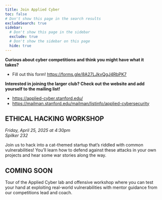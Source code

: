 ```yaml
---
title: Join Applied Cyber
toc: false
# Don't show this page in the search results
excludeSearch: true
sidebar:
  # Don't show this page in the sidebar
  exclude: true
  # Don't show the sidebar on this page
  hide: true
---
```


**Curious about cyber competitions and think you might have what it takes?**

- Fill out this form! https://forms.gle/8A27LJkvQgJ4RbPK7

<!-- Removed for Admit Weekend. Will put back for the fall quarter. -->
<!-- - Then join our [Fall Competitions Jumpstart](https://join.slack.com/share/enQtNzIzMDIwOTExMzcyOS0zZmYxYzgxODNkYjk2MTYyZDYyMGYzM2M2YTgzMjVlYzNiMzAyNzFlYTk5NDBkNTExMjgxYjAzNTI2ZTM4ZGFh)! -->

**Interested in joining the larger club? Check out the website and add yourself to the mailing list!**

- https://applied-cyber.stanford.edu/
- https://mailman.stanford.edu/mailman/listinfo/applied-cybersecurity

## ETHICAL HACKING WORKSHOP

_Friday, April 25, 2025 at 4:30pm_ \
_Spilker 232_

Join us to hack into a cat-themed startup that’s riddled with common vulnerabilities!
You’ll learn how to defend against these attacks in your own projects and hear some war stories along the way.

## COMING SOON

Tour of the Applied Cyber lab and offensive workshop where you can test your hand at exploiting real-world vulnerabilities with mentor guidance from our competitions lead and coach.
